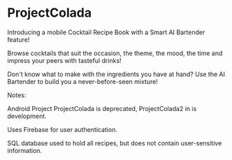 # ProjectColada

Introducing a mobile Cocktail Recipe Book with a Smart AI Bartender feature!

Browse cocktails that suit the occasion, the theme, the mood, the time and impress your peers with tasteful drinks!

Don't know what to make with the ingredients you have at hand? Use the AI Bartender to build you a never-before-seen mixture!

Notes:

Android Project ProjectColada is deprecated, ProjectColada2 in is development.

Uses Firebase for user authentication.

SQL database used to hold all recipes, but does not contain user-sensitive information.
